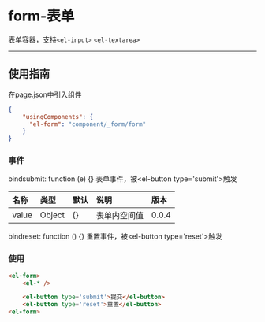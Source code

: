 # form-表单

表单容器，支持`<el-input>` `<el-textarea>`

---

## 使用指南

在page.json中引入组件

```json
{
    "usingComponents": {
      "el-form": "component/_form/form"
    }
}
```

### 事件

bindsubmit: function \(e\) {} 表单事件，被&lt;el-button type='submit'&gt;触发

| 名称 | 类型 | 默认 | 说明 | 版本 |
| :--- | :--- | :--- | :--- | :--- |
| value | Object | {} | 表单内空间值 | 0.0.4 |

bindreset: function \(\) {} 重置事件，被&lt;el-button type='reset'&gt;触发

### 使用

```html
<el-form>
    <el-* />

    <el-button type='submit'>提交</el-button>
    <el-button type='reset'>重置</el-button>
<el-form>
```



